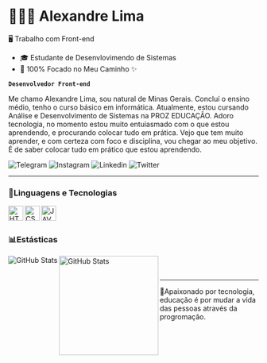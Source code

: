 # 👩🏻‍💻 Alexandre Lima

🖥️ Trabalho com Front-end
- 🎓 Estudante de Desenvlovimendo de Sistemas
- 🙏 100% Focado no Meu Caminho ✨

**`Desenvolvedor Front-end`**

Me chamo Alexandre Lima, sou natural de Minas Gerais. Concluí o ensino médio, tenho o curso básico em informática. Atualmente, estou cursando Análise e Desenvolvimento de Sistemas na PROZ EDUCAÇÃO. Adoro tecnologia, no momento estou muito entuiasmado com o que estou aprendendo, e procurando colocar tudo em prática. Vejo que tem muito aprender, e com certeza com foco e disciplina, vou chegar ao meu objetivo. É de saber colocar tudo em prático que estou aprendendo.

![Telegram](https://img.shields.io/badge/Telegram-2CA5E0?style=for-the-badge&logo=telegram&logoColor=white)
![Instagram](https://img.shields.io/badge/Instagram-E4405F?style=for-the-badge&logo=instagram&logoColor=white)
![Linkedin](https://img.shields.io/badge/LinkedIn-0077B5?style=for-the-badge&logo=linkedin&logoColor=white)
![Twitter](https://img.shields.io/badge/Twitter-1DA1F2?style=for-the-badge&logo=twitter&logoColor=white)

---

### 🤖Linguagens e Tecnologias

 <img
    align="left"
    alt="HTML"
    title="HTML"
    width="30px"
    style="padding-right; 10px"
    src="https://cdn.jsdelivr.net/gh/devicons/devicon@latest/icons/html5/html5-original.svg"/>

<img
    align="left"
    alt="CSS"
    title="CSS"
    width="30px"
    style="padding-right; 10px"
    src="https://cdn.jsdelivr.net/gh/devicons/devicon@latest/icons/css3/css3-original.svg" />

<img
    align="left"
    alt="JAVASCRIPT"
    title="JAVASCRIPT"
    width="30px"
    style="padding-right; 10px"
    src="https://cdn.jsdelivr.net/gh/devicons/devicon@latest/icons/javascript/javascript-original.svg" /><br><br>
### 📊Estásticas

<p>
<img
    align="left"
    alt="GitHub Stats"
    hriht="200px"
    style="padding-right; 10px"
    src="https://github-readme-stats.vercel.app/api?username=alexandrelima&show_icons=true&theme=radical"/>
    <img
    align="left"
    alt="GitHub Stats"
    height="200px"
    src="https://github-readme-stats.vercel.app/api/top-langs/?username=xandi0253&themeshow_icons=true&theme=radical&layout=compact&custom_title-tecnologias&langs_count7"/></p><br><br>

---
🤩Apaixonado por tecnologia, educação é por mudar a vida das pessoas através da progromação.
